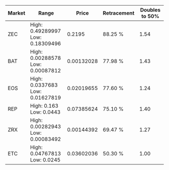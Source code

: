 | Market | Range | Price| Retracement | Doubles to 50% |
| --- | --- | --- | --- | --- |
| ZEC | High: 0.49289997<br />Low: 0.18309496 | 0.2195 | 88.25 % | 1.54 |
| BAT | High: 0.00288578<br />Low: 0.00087812 | 0.00132028 | 77.98 % | 1.43 |
| EOS | High: 0.0337683<br />Low: 0.01627819 | 0.02019655 | 77.60 % | 1.24 |
| REP | High: 0.163<br />Low: 0.0443 | 0.07385624 | 75.10 % | 1.40 |
| ZRX | High: 0.00282943<br />Low: 0.00083492 | 0.00144392 | 69.47 % | 1.27 |
| ETC | High: 0.04767813<br />Low: 0.0245 | 0.03602036 | 50.30 % | 1.00 |
